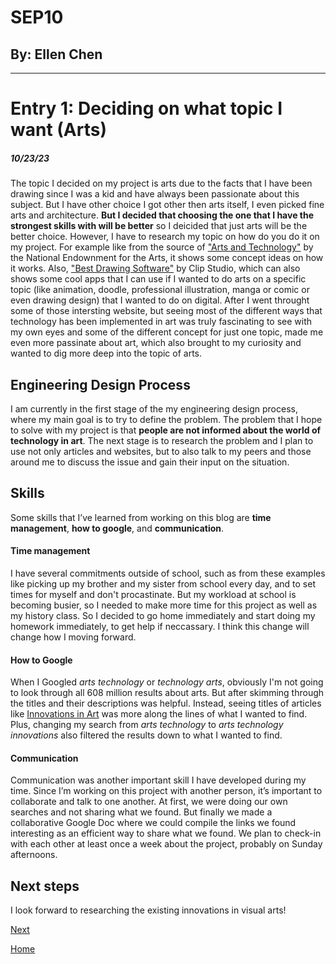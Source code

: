 # SEP10
## By: Ellen Chen
---

# Entry 1: Deciding on what topic I want (Arts)
##### 10/23/23
The topic I decided on my project is arts due to the facts that I have been drawing since I was a kid and have always been passionate about this subject. But I have other choice I got other then arts itself, I even picked fine arts and architecture. **But I decided that choosing the one that I have the strongest skills with will be better** so I deicided that just arts will be the better choice. However, I have to research my topic on how do you do it on my project. For example like from the source of ["Arts and Technology"](https://www.arts.gov/stories/magazine/2012/4/arts-technology#:~:text=From%20the%20printing%20press%20to,landscape%20of%20bookstores%20and%20libraries.) by the National Endownment for the Arts, it shows some concept ideas on how it works. Also, ["Best Drawing Software"](https://www.clipstudio.net/how-to-draw/archives/155465) by Clip Studio, which can also shows some cool apps that I can use if I wanted to do arts on a specific topic (like animation, doodle, professional illustration, manga or comic or even drawing design) that I wanted to do on digital. After I went throught some of those intersting website, but seeing most of the different ways that technology has been implemented in art was truly fascinating to see with my own eyes and some of the different concept for just one topic, made me even more passinate about art, which also brought to my curiosity and wanted to dig more deep into the topic of arts. 

## Engineering Design Process

I am currently in the first stage of the my engineering design process, where my main goal is to try to define the problem. The problem that I hope to solve with my project is that **people are not informed about the world of technology in art**. The next stage is to research the problem and I plan to use not only articles and websites, but to also talk to my peers and those around me to discuss the issue and gain their input on the situation.

## Skills

Some skills that I’ve learned from working on this blog are **time management**, **how to google**, and **communication**. 

#### Time management

I have several commitments outside of school, such as from these examples like picking up my brother and my sister from school every day, and to set times for myself and don't procastinate. But my workload at school is becoming busier, so I needed to make more time for this project as well as my history class. So I decided to go home immediately and start doing my homework immediately, to get help if neccassary. I think this change will change how I moving forward.

#### How to Google

When I Googled _arts technology_ or _technology arts_, obviously I'm not going to look through all 608 million results about arts. But after skimming through the titles and their descriptions was helpful. Instead, seeing titles of articles like [Innovations in Art](https://education.christies.com/news/2019/may/growing-relationship-between-art-technology#:~:text=Innovations%20in%20Art&text=Technology%20has%20made%20art%20far,wider%20and%20more%20diverse%20audience.) was more along the lines of what I wanted to find. Plus, changing my search from _arts technology_ to _arts technology innovations_ also filtered the results down to what I wanted to find.

#### Communication

Communication was another important skill I have developed during my time. Since I’m working on this project with another person, it’s important to collaborate and talk to one another. At first, we were doing our own searches and not sharing what we found. But finally we made a collaborative Google Doc where we could compile the links we found interesting as an efficient way to share what we found. We plan to check-in with each other at least once a week about the project, probably on Sunday afternoons.

## Next steps

I look forward to researching the existing innovations in visual arts!

[Next](entry02.md)

[Home](../README.md)
